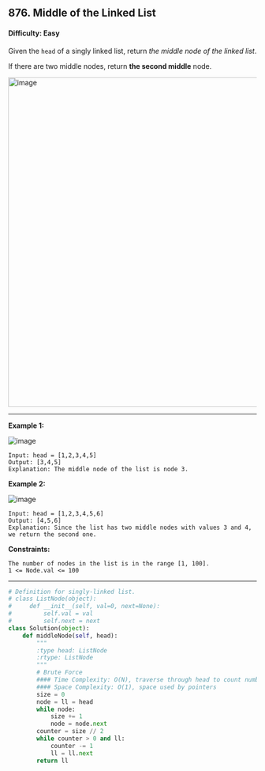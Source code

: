 ## 876. Middle of the Linked List

#### Difficulty: Easy

Given the ```head``` of a singly linked list, return _the middle node of the linked list_.

If there are two middle nodes, return __the second middle__ node.

<img width="667" alt="image" src="https://user-images.githubusercontent.com/35042430/205469894-820539c5-5094-46e5-9c6f-966aed2bdd22.png">

---

__Example 1:__

![image](https://assets.leetcode.com/uploads/2021/07/23/lc-midlist1.jpg)

```
Input: head = [1,2,3,4,5]
Output: [3,4,5]
Explanation: The middle node of the list is node 3.
```

__Example 2:__

![image](https://assets.leetcode.com/uploads/2021/07/23/lc-midlist2.jpg)

```
Input: head = [1,2,3,4,5,6]
Output: [4,5,6]
Explanation: Since the list has two middle nodes with values 3 and 4, we return the second one.
```

__Constraints:__

```
The number of nodes in the list is in the range [1, 100].
1 <= Node.val <= 100
```

---

```Python
# Definition for singly-linked list.
# class ListNode(object):
#     def __init__(self, val=0, next=None):
#         self.val = val
#         self.next = next
class Solution(object):
    def middleNode(self, head):
        """
        :type head: ListNode
        :rtype: ListNode
        """
        # Brute Force
        #### Time Complexity: O(N), traverse through head to count number of nodes
        #### Space Complexity: O(1), space used by pointers
        size = 0
        node = ll = head
        while node:
            size += 1
            node = node.next
        counter = size // 2
        while counter > 0 and ll:
            counter -= 1
            ll = ll.next
        return ll
```
        
